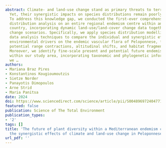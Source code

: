 ```yaml
---
abstract: Climate- and land-use change stand as primary threats to terrestrial biodiversity.
  Yet, their synergistic impacts on species distributions remain poorly understood.
  To address this knowledge gap, we conducted the first-ever comprehensive species
  distribution analysis on an entire regional endemism centre within an eastern Mediterranean
  country, incorporating dynamic land-use/land-cover change data together with climate
  change scenarios. Specifically, we apply species distribution modelling and spatial
  data analysis techniques to compare the individual and synergistic effects of these
  environmental drivers on the endemic vascular flora of Peloponnese, focusing on
  potential range contractions, altitudinal shifts, and habitat fragmentation levels.
  Moreover, we identify fine-scale present and potential future endemism hotspots
  within our study area, incorporating taxonomic and phylogenetic information. Overall,
  we …
authors:
- Mariana Braz Pires
- Konstantinos Kougioumoutzis
- Sietze Norder
- Panayotis Dimopoulos
- Arne Strid
- Maria Panitsa
date: 2024
doi: https://www.sciencedirect.com/science/article/pii/S0048969724047715
featured: false
publication: Science of The Total Environment
publication_types:
- '2'
tags: []
title: 'The future of plant diversity within a Mediterranean endemism centre: Modelling
  the synergistic effects of climate and land-use change in Peloponnese, Greece'
url_pdf: ''
---
```

